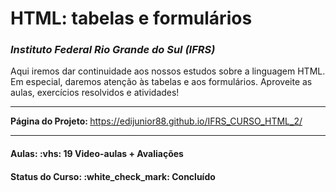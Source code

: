 <h1>HTML: tabelas e formulários</h1>

<h3><i>Instituto Federal Rio Grande do Sul (IFRS)</i></h3>

<p>
Aqui iremos dar continuidade aos nossos estudos sobre a linguagem HTML. Em especial, daremos atenção às tabelas e aos formulários. Aproveite as aulas, exercícios resolvidos e atividades!
</p>

<hr>

<strong>Página do Projeto: </strong> <a href="https://edijunior88.github.io/IFRS_CURSO_HTML_2/">https://edijunior88.github.io/IFRS_CURSO_HTML_2/</a>

<hr>

<h4><b>Aulas:</b> :vhs: 19 Video-aulas + Avaliações</h4>
<h4><b>Status do Curso:</b> :white_check_mark: Concluído
